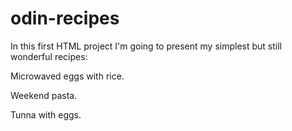# odin-recipes

In this first HTML project I'm going to present my simplest but still wonderful recipes:

Microwaved eggs with rice.

Weekend pasta.

Tunna with eggs.
